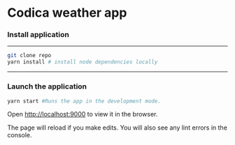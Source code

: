 # Codica weather app

### Install application

---

```bash
git clone repo
yarn install # install node dependencies locally
```

---

### Launch the application

```bash
yarn start #Runs the app in the development mode.
```

Open [http://localhost:9000](http://localhost:9000) to view it in the browser.

The page will reload if you make edits.
You will also see any lint errors in the console.
